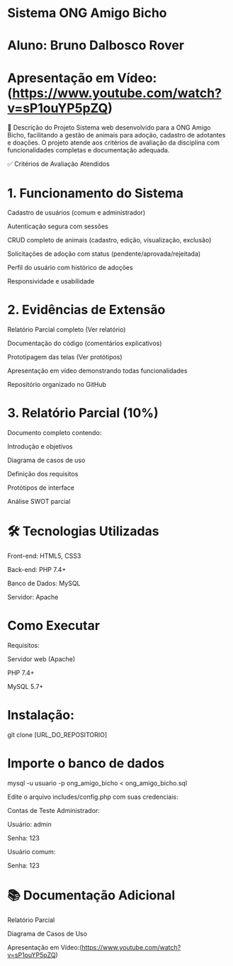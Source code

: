 # Sistema ONG Amigo Bicho
# Aluno: Bruno Dalbosco Rover
# Apresentação em Vídeo:(https://www.youtube.com/watch?v=sP1ouYP5pZQ)
📝 Descrição do Projeto
Sistema web desenvolvido para a ONG Amigo Bicho, facilitando a gestão de animais para adoção, cadastro de adotantes e doações. O projeto atende aos critérios de avaliação da disciplina com funcionalidades completas e documentação adequada.

✅ Critérios de Avaliação Atendidos
# 1. Funcionamento do Sistema 
Cadastro de usuários (comum e administrador)

Autenticação segura com sessões

CRUD completo de animais (cadastro, edição, visualização, exclusão)

Solicitações de adoção com status (pendente/aprovada/rejeitada)

Perfil do usuário com histórico de adoções

Responsividade e usabilidade

# 2. Evidências de Extensão 
Relatório Parcial completo (Ver relatório)

Documentação do código (comentários explicativos)

Prototipagem das telas (Ver protótipos)

Apresentação em vídeo demonstrando todas funcionalidades

Repositório organizado no GitHub

# 3. Relatório Parcial (10%)
Documento completo contendo:

Introdução e objetivos

Diagrama de casos de uso

Definição dos requisitos

Protótipos de interface

Análise SWOT parcial

# 🛠 Tecnologias Utilizadas
Front-end: HTML5, CSS3

Back-end: PHP 7.4+

Banco de Dados: MySQL

Servidor: Apache

# Como Executar
Requisitos:

Servidor web (Apache)

PHP 7.4+

MySQL 5.7+

# Instalação:
git clone [URL_DO_REPOSITORIO]

# Importe o banco de dados
mysql -u usuario -p ong_amigo_bicho < ong_amigo_bicho.sql

Edite o arquivo includes/config.php com suas credenciais:

Contas de Teste
Administrador:

Usuário: admin

Senha: 123

Usuário comum:

Senha: 123

# 📚 Documentação Adicional
Relatório Parcial

Diagrama de Casos de Uso

Apresentação em Vídeo:(https://www.youtube.com/watch?v=sP1ouYP5pZQ)
